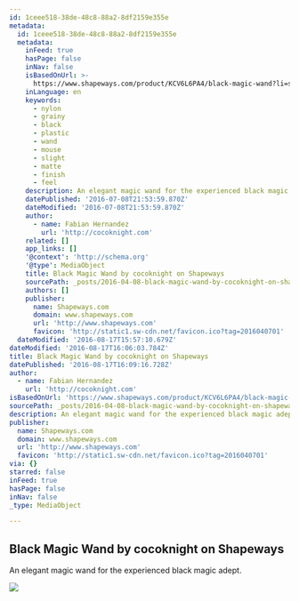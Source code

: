 ```yaml
---
id: 1ceee518-38de-48c8-88a2-8df2159e355e
metadata:
  id: 1ceee518-38de-48c8-88a2-8df2159e355e
  metadata:
    inFeed: true
    hasPage: false
    inNav: false
    isBasedOnUrl: >-
      https://www.shapeways.com/product/KCV6L6PA4/black-magic-wand?li=shareProduct
    inLanguage: en
    keywords:
      - nylon
      - grainy
      - black
      - plastic
      - wand
      - mouse
      - slight
      - matte
      - finish
      - feel
    description: An elegant magic wand for the experienced black magic adept.
    datePublished: '2016-07-08T21:53:59.870Z'
    dateModified: '2016-07-08T21:53:59.870Z'
    author:
      - name: Fabian Hernandez
        url: 'http://cocoknight.com'
    related: []
    app_links: []
    '@context': 'http://schema.org'
    '@type': MediaObject
    title: Black Magic Wand by cocoknight on Shapeways
    sourcePath: _posts/2016-04-08-black-magic-wand-by-cocoknight-on-shapeways.md
    authors: []
    publisher:
      name: Shapeways.com
      domain: www.shapeways.com
      url: 'http://www.shapeways.com'
      favicon: 'http://static1.sw-cdn.net/favicon.ico?tag=2016040701'
  dateModified: '2016-08-17T15:57:10.679Z'
dateModified: '2016-08-17T16:06:03.784Z'
title: Black Magic Wand by cocoknight on Shapeways
datePublished: '2016-08-17T16:09:16.728Z'
author:
  - name: Fabian Hernandez
    url: 'http://cocoknight.com'
isBasedOnUrl: 'https://www.shapeways.com/product/KCV6L6PA4/black-magic-wand?li=shareProduct'
sourcePath: _posts/2016-04-08-black-magic-wand-by-cocoknight-on-shapeways.md
description: An elegant magic wand for the experienced black magic adept.
publisher:
  name: Shapeways.com
  domain: www.shapeways.com
  url: 'http://www.shapeways.com'
  favicon: 'http://static1.sw-cdn.net/favicon.ico?tag=2016040701'
via: {}
starred: false
inFeed: true
hasPage: false
inNav: false
_type: MediaObject

---
```

<article style=""><h1>Black Magic Wand by cocoknight on Shapeways</h1><p>An elegant magic wand for the experienced black magic adept.</p><img src="https://s3-us-west-2.amazonaws.com/the-grid-img/p/a508448d6a0978aab9f89771b0617384ed0e4221.jpg" /></article>